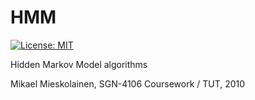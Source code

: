 # HMM
[![License: MIT](https://img.shields.io/badge/License-MIT-yellow.svg)](https://opensource.org/licenses/MIT)

Hidden Markov Model algorithms

Mikael Mieskolainen, SGN-4106 Coursework / TUT, 2010
